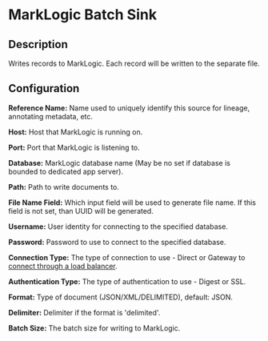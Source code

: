 # MarkLogic Batch Sink


Description
-----------
Writes records to MarkLogic. Each record will be written to the separate file.


Configuration
-------------
**Reference Name:** Name used to uniquely identify this source for lineage, annotating metadata, etc.

**Host:** Host that MarkLogic is running on.

**Port:** Port that MarkLogic is listening to.

**Database:** MarkLogic database name (May be no set if database is bounded to dedicated app server).

**Path:** Path to write documents to.

**File Name Field:** Which input field will be used to generate file name. If this field is not set, than UUID will be generated.

**Username:** User identity for connecting to the specified database.

**Password:** Password to use to connect to the specified database.

**Connection Type:** The type of connection to use - Direct or Gateway to
[connect through a load balancer](https://docs.marklogic.com/guide/java/intro#id_78775).

**Authentication Type:** The type of authentication to use - Digest or SSL.

**Format:**	Type of document (JSON/XML/DELIMITED), default: JSON.

**Delimiter:**	Delimiter if the format is 'delimited'.

**Batch Size:**	The batch size for writing to MarkLogic.